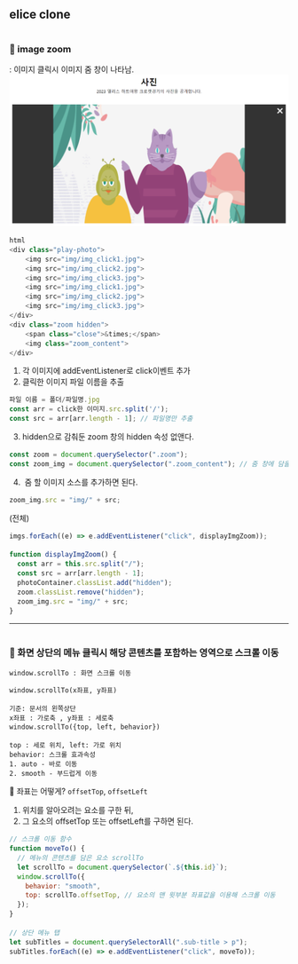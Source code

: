 ## elice clone

# <h3>🔗 image zoom

: 이미지 클릭시 이미지 줌 창이 나타남.
![Alt text](image.png)

```javascript
html
<div class="play-photo">
    <img src="img/img_click1.jpg">
    <img src="img/img_click2.jpg">
    <img src="img/img_click3.jpg">
    <img src="img/img_click1.jpg">
    <img src="img/img_click2.jpg">
    <img src="img/img_click3.jpg">
</div>
<div class="zoom hidden">
    <span class="close">&times;</span>
    <img class="zoom_content">
</div>
```

1. 각 이미지에 addEventListener로 click이벤트 추가
2. 클릭한 이미지 파일 이름을 추출

```javascript
파일 이름 = 폴더/파일명.jpg
const arr = click한 이미지.src.split('/');
const src = arr[arr.length - 1]; // 파일명만 추출
```

3. hidden으로 감춰둔 zoom 창의 hidden 속성 없앤다.

```javascript
const zoom = document.querySelector(".zoom");
const zoom_img = document.querySelector(".zoom_content"); // 줌 창에 담을 이미지 컨텐츠 = 줌 할 이미지
```

4. <img class="zoom_content"> 줌 할 이미지 소스를 추가하면 된다.

```javascript
zoom_img.src = "img/" + src;
```

(전체)

```javascript
imgs.forEach((e) => e.addEventListener("click", displayImgZoom));

function displayImgZoom() {
  const arr = this.src.split("/");
  const src = arr[arr.length - 1];
  photoContainer.classList.add("hidden");
  zoom.classList.remove("hidden");
  zoom_img.src = "img/" + src;
}
```

---

# <h3> 🔗 화면 상단의 메뉴 클릭시 해당 콘텐츠를 포함하는 영역으로 스크롤 이동

`window.scrollTo : 화면 스크롤 이동`

```
window.scrollTo(x좌표, y좌표)

기준: 문서의 왼쪽상단
x좌표 : 가로축 , y좌표 : 세로축
window.scrollTo({top, left, behavior})

top : 세로 위치, left: 가로 위치
behavior: 스크롤 효과속성
1. auto - 바로 이동
2. smooth - 부드럽게 이동
```

🔗 좌표는 어떻게?
`offsetTop`, `offsetLeft`

1. 위치를 알아오려는 요소를 구한 뒤,
2. 그 요소의 offsetTop 또는 offsetLeft를 구하면 된다.

```javascript
// 스크롤 이동 함수
function moveTo() {
  // 메뉴의 콘텐츠를 담은 요소 scrollTo
  let scrollTo = document.querySelector(`.${this.id}`);
  window.scrollTo({
    behavior: "smooth",
    top: scrollTo.offsetTop, // 요소의 맨 윗부분 좌표값을 이용해 스크롤 이동
  });
}

// 상단 메뉴 탭
let subTitles = document.querySelectorAll(".sub-title > p");
subTitles.forEach((e) => e.addEventListener("click", moveTo));
```
